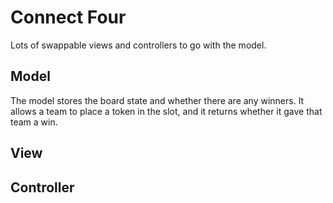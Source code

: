# Connect Four

Lots of swappable views and controllers to go with the model.

## Model
The model stores the board state and whether there are any winners. It allows a team to place a token in the slot, and it returns whether it gave that team a win.

## View

## Controller